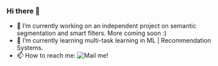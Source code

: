 ### Hi there 👋

- 🔭 I’m currently working on an independent project on semantic segmentation and smart filters. More coming soon :)
- 🌱 I’m currently learning multi-task learning in ML | Recommendation Systems.
- 📫 How to reach me: ![Mail me!](mailto://tkaran.iitd@gmail.com)

<!--
**karan469/karan469** is a ✨ _special_ ✨ repository because its `README.md` (this file) appears on your GitHub profile.

Here are some ideas to get you started:

- 🔭 I’m currently working on an independent project on semantic segmentation and smart filters. More coming soon :)
- 🌱 I’m currently learning multi-task learning in ML.
- 👯 I’m looking to collaborate on ...
- 🤔 I’m looking for help with ...
- 💬 Ask me about ...
- 📫 How to reach me: ![mail me!](mailto://tkaran.iitd@gmail.com)
- 😄 Pronouns: ...
- ⚡ Fun fact:
-->
